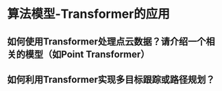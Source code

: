 # 算法模型-Transformer的应用

## 如何使用Transformer处理点云数据？请介绍一个相关的模型（如Point Transformer）

## 如何利用Transformer实现多目标跟踪或路径规划？
